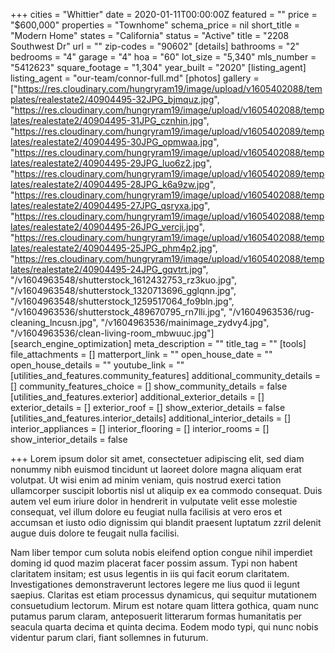 +++
cities = "Whittier"
date = 2020-01-11T00:00:00Z
featured = ""
price = "$600,000"
properties = "Townhome"
schema_price = nil
short_title = "Modern Home"
states = "California"
status = "Active"
title = "2208 Southwest Dr"
url = ""
zip-codes = "90602"
[details]
bathrooms = "2"
bedrooms = "4"
garage = "4"
hoa = "60"
lot_size = "5,340"
mls_number = "5412623"
square_footage = "1,304"
year_built = "2020"
[listing_agent]
listing_agent = "our-team/connor-full.md"
[photos]
gallery = ["https://res.cloudinary.com/hungryram19/image/upload/v1605402088/templates/realestate2/40904495-32JPG_bjmquz.jpg", "https://res.cloudinary.com/hungryram19/image/upload/v1605402088/templates/realestate2/40904495-31JPG_cznhin.jpg", "https://res.cloudinary.com/hungryram19/image/upload/v1605402089/templates/realestate2/40904495-30JPG_opmwaa.jpg", "https://res.cloudinary.com/hungryram19/image/upload/v1605402088/templates/realestate2/40904495-29JPG_luo6z2.jpg", "https://res.cloudinary.com/hungryram19/image/upload/v1605402089/templates/realestate2/40904495-28JPG_k6a9zw.jpg", "https://res.cloudinary.com/hungryram19/image/upload/v1605402088/templates/realestate2/40904495-27JPG_qsryxa.jpg", "https://res.cloudinary.com/hungryram19/image/upload/v1605402088/templates/realestate2/40904495-26JPG_vercji.jpg", "https://res.cloudinary.com/hungryram19/image/upload/v1605402088/templates/realestate2/40904495-25JPG_phm4p2.jpg", "https://res.cloudinary.com/hungryram19/image/upload/v1605402088/templates/realestate2/40904495-24JPG_gqvtrt.jpg", "/v1604963548/shutterstock_1612432753_rz3kuo.jpg", "/v1604963548/shutterstock_1320713696_gglqnn.jpg", "/v1604963548/shutterstock_1259517064_fo9bln.jpg", "/v1604963536/shutterstock_489670795_rn7lli.jpg", "/v1604963536/rug-cleaning_lncusn.jpg", "/v1604963536/mainimage_zydvy4.jpg", "/v1604963536/clean-living-room_mbwuuc.jpg"]
[search_engine_optimization]
meta_description = ""
title_tag = ""
[tools]
file_attachments = []
matterport_link = ""
open_house_date = ""
open_house_details = ""
youtube_link = ""
[utilities_and_features.community_features]
additional_community_details = []
community_features_choice = []
show_community_details = false
[utilities_and_features.exterior]
additional_exterior_details = []
exterior_details = []
exterior_roof = []
show_exterior_details = false
[utilities_and_features.interior_details]
additional_interior_details = []
interior_appliances = []
interior_flooring = []
interior_rooms = []
show_interior_details = false

+++
Lorem ipsum dolor sit amet, consectetuer adipiscing elit, sed diam nonummy nibh euismod tincidunt ut laoreet dolore magna aliquam erat volutpat. Ut wisi enim ad minim veniam, quis nostrud exerci tation ullamcorper suscipit lobortis nisl ut aliquip ex ea commodo consequat. Duis autem vel eum iriure dolor in hendrerit in vulputate velit esse molestie consequat, vel illum dolore eu feugiat nulla facilisis at vero eros et accumsan et iusto odio dignissim qui blandit praesent luptatum zzril delenit augue duis dolore te feugait nulla facilisi.

Nam liber tempor cum soluta nobis eleifend option congue nihil imperdiet doming id quod mazim placerat facer possim assum. Typi non habent claritatem insitam; est usus legentis in iis qui facit eorum claritatem. Investigationes demonstraverunt lectores legere me lius quod ii legunt saepius. Claritas est etiam processus dynamicus, qui sequitur mutationem consuetudium lectorum. Mirum est notare quam littera gothica, quam nunc putamus parum claram, anteposuerit litterarum formas humanitatis per seacula quarta decima et quinta decima. Eodem modo typi, qui nunc nobis videntur parum clari, fiant sollemnes in futurum.